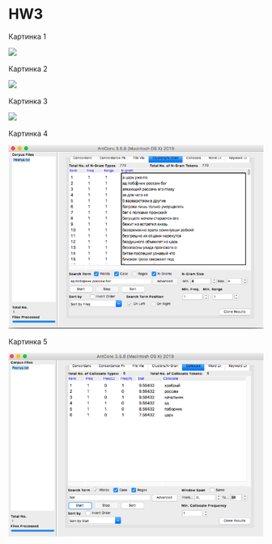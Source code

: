 # HW3

Картинка 1

![](1к.png)

Картинка 2

![](2к.png)

Картинка 3

![](3к.png)

Картинка 4

![](пом.png)

Картинка 5

![](пум.png)
